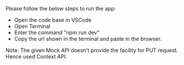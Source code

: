 Please follow the below steps to run the app:

* Open the code base in VSCode
* Open Terminal
* Enter the command "npm run dev"
* Copy the url shown in the terminal and paste in the browser.

Note: The given Mock API doesn't provide the facility for PUT request. Hence used Context API.
